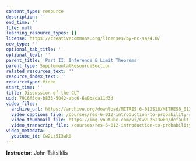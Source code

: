 ```yaml
---
content_type: resource
description: ''
end_time: ''
file: null
learning_resource_types: []
license: https://creativecommons.org/licenses/by-nc-sa/4.0/
ocw_type: ''
optional_tab_title: ''
optional_text: ''
parent_title: 'Part II: Inference & Limit Theorems'
parent_type: SupplementalResourceSection
related_resources_text: ''
resource_index_text: ''
resourcetype: Video
start_time: ''
title: Discussion of the CLT
uid: 7916f5ce-b833-5042-abc6-6a0baca11d3d
video_files:
  archive_url: https://archive.org/download/MITRES.6-012S18/MITRES6_012S18_L19-03_300k.mp4
  video_captions_file: /courses/res-6-012-introduction-to-probability-spring-2018/8840605b06975ef3ad525d8b428cc13e_Cw2Lz5I3wk0.vtt
  video_thumbnail_file: https://img.youtube.com/vi/Cw2Lz5I3wk0/default.jpg
  video_transcript_file: /courses/res-6-012-introduction-to-probability-spring-2018/562fa64c75231824af4b71bad67d16a2_Cw2Lz5I3wk0.pdf
video_metadata:
  youtube_id: Cw2Lz5I3wk0
---
```


**Instructor:** John Tsitsiklis

